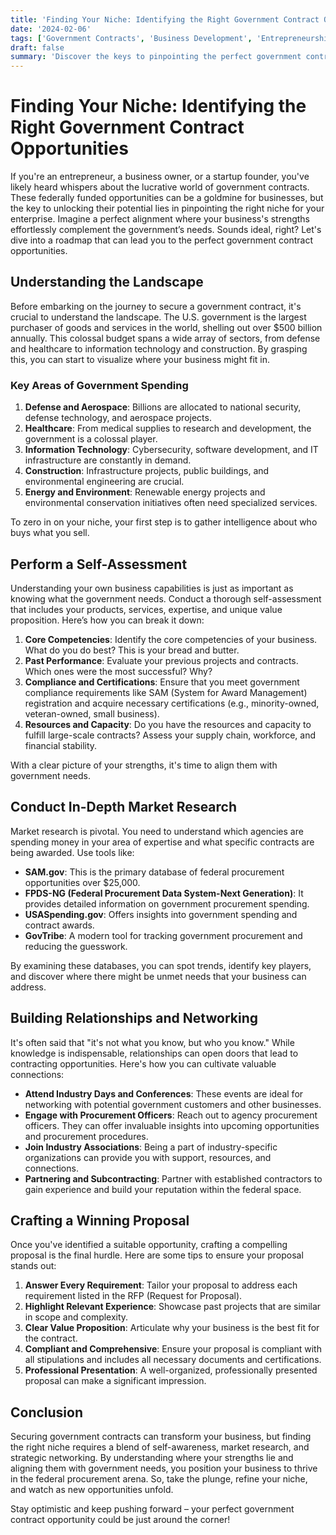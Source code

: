 ```yaml
---
title: 'Finding Your Niche: Identifying the Right Government Contract Opportunities'
date: '2024-02-06'
tags: ['Government Contracts', 'Business Development', 'Entrepreneurship']
draft: false
summary: 'Discover the keys to pinpointing the perfect government contract opportunities for your business, ensuring a competitive edge and a prosperous venture into the world of federal procurement.'
---
```


# Finding Your Niche: Identifying the Right Government Contract Opportunities

If you're an entrepreneur, a business owner, or a startup founder, you've likely heard whispers about the lucrative world of government contracts. These federally funded opportunities can be a goldmine for businesses, but the key to unlocking their potential lies in pinpointing the right niche for your enterprise. Imagine a perfect alignment where your business's strengths effortlessly complement the government’s needs. Sounds ideal, right? Let's dive into a roadmap that can lead you to the perfect government contract opportunities.

## Understanding the Landscape

Before embarking on the journey to secure a government contract, it's crucial to understand the landscape. The U.S. government is the largest purchaser of goods and services in the world, shelling out over $500 billion annually. This colossal budget spans a wide array of sectors, from defense and healthcare to information technology and construction. By grasping this, you can start to visualize where your business might fit in.

### Key Areas of Government Spending

1. **Defense and Aerospace**: Billions are allocated to national security, defense technology, and aerospace projects.
2. **Healthcare**: From medical supplies to research and development, the government is a colossal player.
3. **Information Technology**: Cybersecurity, software development, and IT infrastructure are constantly in demand.
4. **Construction**: Infrastructure projects, public buildings, and environmental engineering are crucial.
5. **Energy and Environment**: Renewable energy projects and environmental conservation initiatives often need specialized services.

To zero in on your niche, your first step is to gather intelligence about who buys what you sell.

## Perform a Self-Assessment

Understanding your own business capabilities is just as important as knowing what the government needs. Conduct a thorough self-assessment that includes your products, services, expertise, and unique value proposition. Here’s how you can break it down:

1. **Core Competencies**: Identify the core competencies of your business. What do you do best? This is your bread and butter.
2. **Past Performance**: Evaluate your previous projects and contracts. Which ones were the most successful? Why?
3. **Compliance and Certifications**: Ensure that you meet government compliance requirements like SAM (System for Award Management) registration and acquire necessary certifications (e.g., minority-owned, veteran-owned, small business).
4. **Resources and Capacity**: Do you have the resources and capacity to fulfill large-scale contracts? Assess your supply chain, workforce, and financial stability.

With a clear picture of your strengths, it's time to align them with government needs.

## Conduct In-Depth Market Research

Market research is pivotal. You need to understand which agencies are spending money in your area of expertise and what specific contracts are being awarded. Use tools like:

- **SAM.gov**: This is the primary database of federal procurement opportunities over $25,000.
- **FPDS-NG (Federal Procurement Data System-Next Generation)**: It provides detailed information on government procurement spending.
- **USASpending.gov**: Offers insights into government spending and contract awards.
- **GovTribe**: A modern tool for tracking government procurement and reducing the guesswork.

By examining these databases, you can spot trends, identify key players, and discover where there might be unmet needs that your business can address.

## Building Relationships and Networking

It's often said that "it's not what you know, but who you know." While knowledge is indispensable, relationships can open doors that lead to contracting opportunities. Here's how you can cultivate valuable connections:

- **Attend Industry Days and Conferences**: These events are ideal for networking with potential government customers and other businesses.
- **Engage with Procurement Officers**: Reach out to agency procurement officers. They can offer invaluable insights into upcoming opportunities and procurement procedures.
- **Join Industry Associations**: Being a part of industry-specific organizations can provide you with support, resources, and connections.
- **Partnering and Subcontracting**: Partner with established contractors to gain experience and build your reputation within the federal space.

## Crafting a Winning Proposal

Once you've identified a suitable opportunity, crafting a compelling proposal is the final hurdle. Here are some tips to ensure your proposal stands out:

1. **Answer Every Requirement**: Tailor your proposal to address each requirement listed in the RFP (Request for Proposal).
2. **Highlight Relevant Experience**: Showcase past projects that are similar in scope and complexity.
3. **Clear Value Proposition**: Articulate why your business is the best fit for the contract.
4. **Compliant and Comprehensive**: Ensure your proposal is compliant with all stipulations and includes all necessary documents and certifications.
5. **Professional Presentation**: A well-organized, professionally presented proposal can make a significant impression.

## Conclusion

Securing government contracts can transform your business, but finding the right niche requires a blend of self-awareness, market research, and strategic networking. By understanding where your strengths lie and aligning them with government needs, you position your business to thrive in the federal procurement arena. So, take the plunge, refine your niche, and watch as new opportunities unfold.

Stay optimistic and keep pushing forward – your perfect government contract opportunity could be just around the corner!
